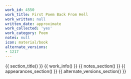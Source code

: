 ```yaml
---
work_id: 4550
work_title: First Poem Back From Hell
work_written: null
written_date: approximate
work_collected: 'yes'
work_category: Poem
notes: null
icon: material/book
alternate_versions:
- 1217
---
```


{{ section_title() }}
{{ work_info() }}
{{ notes_section() }}
{{ appearances_section() }}
{{ alternate_versions_section() }}